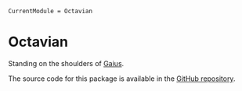 ```@meta
CurrentModule = Octavian
```

# Octavian

Standing on the shoulders of [Gaius](https://github.com/MasonProtter/Gaius.jl).

The source code for this package is available in the [GitHub repository](https://github.com/JuliaLinearAlgebra/Octavian.jl).
